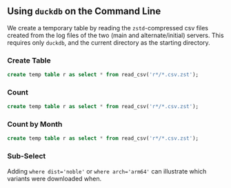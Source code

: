 
## Using `duckdb` on the Command Line

We create a temporary table by reading the `zstd`-compressed csv files
created from the log files of the two (main and alternate/initial)
servers. This requires only `duckdb`, and the current directory as the
starting directory.

### Create Table

```sql
create temp table r as select * from read_csv('r*/*.csv.zst');
```

### Count

```sql
create temp table r as select * from read_csv('r*/*.csv.zst');
```

### Count by Month

```sql
create temp table r as select * from read_csv('r*/*.csv.zst');
```

### Sub-Select

Adding `where dist='noble'` or `where arch='arm64'` can illustrate
which variants were downloaded when.

